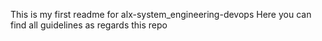 This is my first readme for alx-system_engineering-devops
Here you can find all guidelines as regards this repo 

